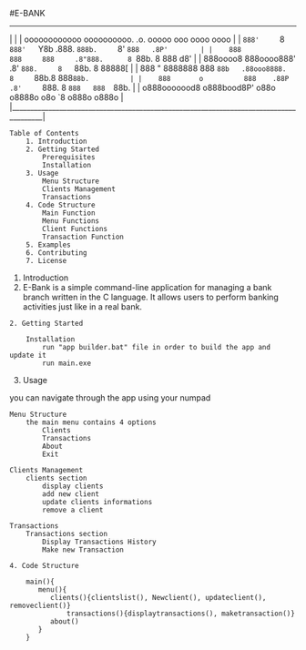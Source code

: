 #E-BANK
 
 _______________________________________________________________________________________
|                                                                                       |
|   oooooooooooo         oooooooooo.        .o.       ooooo      ooo oooo    oooo       |
|   `888'     `8         `888'   `Y8b      .888.      `888b.     `8' `888   .8P'        |
|    888                  888     888     .8"888.      8 `88b.    8   888  d8'          | 
|    888oooo8             888oooo888'    .8' `888.     8   `88b.  8   88888[            |
|    888    "    8888888  888    `88b   .88ooo8888.    8     `88b.8   888`88b.          |
|    888       o          888    .88P  .8'     `888.   8       `888   888  `88b.        |
|   o888ooooood8         o888bood8P'  o88o     o8888o o8o        `8  o888o  o888o       |
|_______________________________________________________________________________________|



~~~~~~~~~~~~~~~~~~~~~~~~~~~~~~~~~~~~~~~~~~~~~~~~~~~~~~~~~~~~
Table of Contents
	1. Introduction
	2. Getting Started
		Prerequisites
		Installation
	3. Usage
		Menu Structure
		Clients Management
		Transactions
	4. Code Structure
		Main Function
		Menu Functions
		Client Functions
		Transaction Function
	5. Examples
	6. Contributing
	7. License

~~~~~~~~~~~~~~~~~~~~~~~~~~~~~~~~~~~~~~~~~~~~~~~~~~~~~~~~~~~~
1. Introduction
2. 
	E-Bank is a simple command-line application for managing a bank branch written in the C language.
It allows users to perform banking activities just like in a real bank.

~~~~~~~~~~~~~~~~~~~~~~~~~~~~~~~~~~~~~~~~~~~~~~~~~~~~~~~~~~~~
2. Getting Started

	Installation
		run "app builder.bat" file in order to build the app and update it
		run main.exe

~~~~~~~~~~~~~~~~~~~~~~~~~~~~~~~~~~~~~~~~~~~~~~~~~~~~~~~~~~~~
3. Usage

you can navigate through the app using your numpad 

	Menu Structure
		the main menu contains 4 options 
			Clients
			Transactions
			About
			Exit

	Clients Management
		clients section 
			display clients
			add new client
			update clients informations
			remove a client

	Transactions
		Transactions section
			Display Transactions History
			Make new Transaction

~~~~~~~~~~~~~~~~~~~~~~~~~~~~~~~~~~~~~~~~~~~~~~~~~~~~~~~~~~~~
4. Code Structure

	main(){
	   menu(){
	      clients(){clientslist(), Newclient(), updateclient(), removeclient()}
              transactions(){displaytransactions(), maketransaction()}
	      about()		
 	   }
	}

~~~~~~~~~~~~~~~~~~~~~~~~~~~~~~~~~~~~~~~~~~~~~~~~~~~~~~~~~~~~


